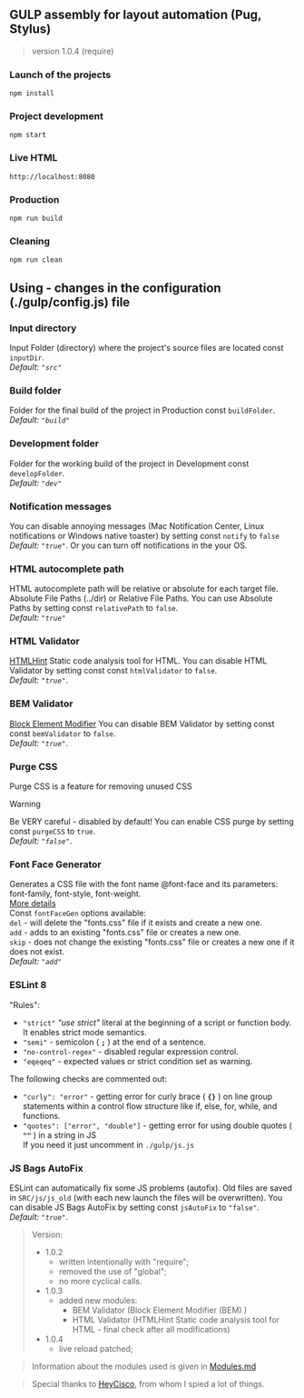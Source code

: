 ## GULP assembly for layout automation (Pug, Stylus)
>version 1.0.4 (require)

### Launch of the projects
`npm install`
### Project development
`npm start`
### Live HTML
`http://localhost:8080`
### Production
`npm run build`
### Cleaning
`npm run clean`


## Using - changes in the configuration (./gulp/config.js) file

### Input directory
Input Folder (directory) where the project's source files are located const `inputDir`.<br>
*Default: `"src"`*

### Build folder
Folder for the final build of the project in Production const `buildFolder`.<br>
*Default: `"build"`*

### Development folder
Folder for the working build of the project in Development const `developFolder`.<br>
*Default: `"dev"`*

### Notification messages
You can disable annoying messages (Mac Notification Center, Linux notifications or Windows native toaster) by setting const `notify` to `false`<br>
*Default: `"true"`*. Or you can turn off notifications in the your OS.

### HTML autocomplete path
HTML autocomplete path will be relative or absolute for each target file. Absolute File Paths (../dir) or Relative File Paths. You can use Absolute Paths by setting const `relativePath` to `false`.<br>
*Default: `"true"`*

### HTML Validator
[HTMLHint](https://htmlhint.com/)
Static code analysis tool for HTML. You can disable HTML Validator by setting const const `htmlValidator` to `false`.<br>
*Default: `"true"`*.

### BEM Validator
[Block Element Modifier](https://bem.info/)
You can disable BEM Validator by setting const const `bemValidator` to `false`.<br>
*Default: `"true"`*.

### Purge CSS
Purge CSS is a feature for removing unused CSS<br>
> [!WARNING]
> Be VERY careful - disabled by default!
You can enable CSS purge by setting const `purgeCSS` to `true`.<br>
*Default: `"false"`*.

### Font Face Generator
Generates a CSS file with the font name @font-face and its parameters: font-family, font-style, font-weight. <br>
[More details](https://www.npmjs.com/package/gulp-fontfacegen-mod)<br>
Const `fontFaceGen` options available:<br>
`del` - will delete the "fonts.css" file if it exists and create a new one.<br>
`add` - adds to an existing "fonts.css" file or creates a new one.<br>
`skip` - does not change the existing "fonts.css" file or creates a new one if it does not exist.<br>
*Default: `"add"`*

### ESLint 8
"Rules":
* `"strict"` *"use strict"* literal at the beginning of a script or function body. It enables strict mode semantics.
* `"semi"` - semicolon ( **`;`** ) at the end of a sentence.
* `"no-control-regex"` - disabled regular expression control.
* `"eqeqeq"` - expected values or strict condition set as warning.

The following checks are commented out:
* `"curly": "error"` - getting error for curly brace ( **`{}`** ) on line  group statements within a control flow structure like if, else, for, while, and functions.
* `"quotes": ["error", "double"]` - getting error for using double quotes ( **`""`** ) in a string in JS<br>
If you need it just uncomment in `./gulp/js.js`

### JS Bags AutoFix
ESLint can automatically fix some JS problems (autofix). Old files are saved in `SRC/js/js_old` (with each new launch the files will be overwritten). You can disable JS Bags AutoFix by setting const `jsAutoFix` to `"false"`.<br>
*Default: `"true"`*.

> Version:
> * 1.0.2
>	 - written intentionally with "require";
>	 - removed the use of "global";
>	 - no more cyclical calls.
> * 1.0.3
>	 - added new modules:
>		* BEM Validator (Block Element Modifier (BEM) )
>		* HTML Validator (HTMLHint Static code analysis tool for HTML - final check after all modifications)
> * 1.0.4
>	 - live reload patched;

> Information about the modules used is given in [Modules.md](./Modules.md)

> Special thanks to [HeyCisco](https://github.com/heycisco/gulp-starter-pack), from whom I spied a lot of things.
